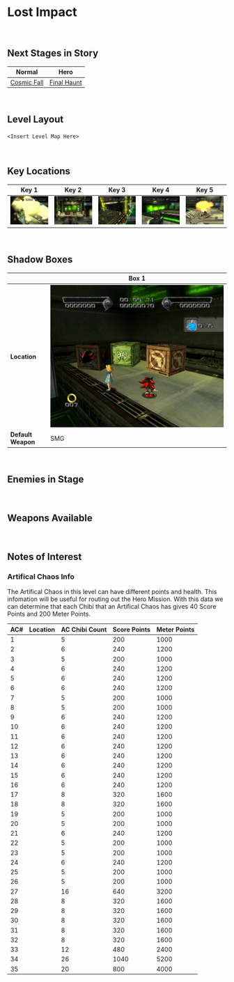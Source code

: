 # Lost Impact

<br />

## Next Stages in Story
|Normal|Hero|
|--|--|
|[Cosmic Fall](../CosmicFall)|[Final Haunt](../FinalHaunt)|

<br />

## Level Layout
```
<Insert Level Map Here>
```

<br />

## Key Locations
|Key 1|Key 2|Key 3|Key 4|Key 5|
|--|--|--|--|--|
|[ ![](../img/LostImpact/LostImpact-Key1.png) ](../img/LostImpact/LostImpact-Key1.png)|[ ![](../img/LostImpact/LostImpact-Key2.png) ](../img/LostImpact/LostImpact-Key2.png)|[ ![](../img/LostImpact/LostImpact-Key3.png) ](../img/LostImpact/LostImpact-Key3.png)|[ ![](../img/LostImpact/LostImpact-Key4.png) ](../img/LostImpact/LostImpact-Key4.png)|[ ![](../img/LostImpact/LostImpact-Key5.png) ](../img/LostImpact/LostImpact-Key5.png)|

<br />

## Shadow Boxes
| |Box 1|
|-|-|
|__Location__|[ ![](../img/LostImpact/LostImpact-SpecialWeaponsContainer1.png) ](../img/LostImpact/LostImpact-SpecialWeaponsContainer1.png)|
|__Default Weapon__|SMG|

<br />

## Enemies in Stage

<br />

## Weapons Available

<br />

## Notes of Interest

### Artifical Chaos Info
The Artifical Chaos in this level can have different points and health.  This infomation will be useful for routing out the Hero Mission. With this data we can determine that each Chibi that an Artifical Chaos has gives 40 Score Points and 200 Meter Points.

|AC#|Location|AC Chibi Count|Score Points|Meter Points|
|-|-|-|-|-|
|1| |5|200|1000|
|2| |6|240|1200|
|3| |5|200|1000|
|4| |6|240|1200|
|5| |6|240|1200|
|6| |6|240|1200|
|7| |5|200|1000|
|8| |5|200|1000|
|9| |6|240|1200|
|10| |6|240|1200|
|11| |6|240|1200|
|12| |6|240|1200|
|13| |6|240|1200|
|14| |6|240|1200|
|15| |6|240|1200|
|16| |6|240|1200|
|17| |8|320|1600|
|18| |8|320|1600|
|19| |5|200|1000|
|20| |5|200|1000|
|21| |6|240|1200|
|22| |5|200|1000|
|23| |5|200|1000|
|24| |6|240|1200|
|25| |5|200|1000|
|26| |5|200|1000|
|27| |16|640|3200|
|28| |8|320|1600|
|29| |8|320|1600|
|30| |8|320|1600|
|31| |8|320|1600|
|32| |8|320|1600|
|33| |12|480|2400|
|34| |26|1040|5200|
|35| |20|800|4000|
<br />
